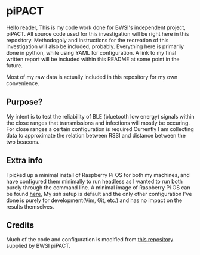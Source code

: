 # piPACT

Hello reader,
This is my code work done for BWSI's independent project, piPACT. All source code used for this investigation will be right here in this repository. Methodogoly and instructions for the recreation of this investigation will also be included, probably. Everything here is primarily done in python, while using YAML for configuration.
A link to my final written report will be included within this README at some point in the future.

Most of my raw data is actually included in this repository for my own convenience.

Purpose?
---
My intent is to test the reliability of BLE (bluetooth low energy) signals within the close ranges that transmissions and infections will mostly be occuring. For close ranges a certain configuration is required  Currently I am collecting data to approximate the relation between RSSI and distance between the two beacons.

Extra info
---
I picked up a minimal install of Raspberry Pi OS for both my machines, and have configured them minimally to run headless as I wanted to run both purely through the command line. A minimal image of Raspberry Pi OS can be found [here.]("https://www.raspberrypi.org/downloads/raspberry-pi-os/") My ssh setup is default and the only other configuration I've done is purely for development(Vim, Git, etc.) and has no impact on the results themselves.

Credits
---
Much of the code and configuration is modified from [this repository](https://github.com/BWSI-piPACT/reference_code) supplied by BWSI piPACT.
